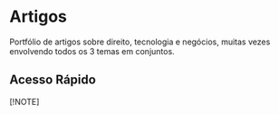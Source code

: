 # Artigos <img>
Portfólio de artigos sobre direito, tecnologia e negócios, muitas vezes envolvendo todos os 3 temas em conjuntos.


## Acesso Rápido
[!NOTE]
